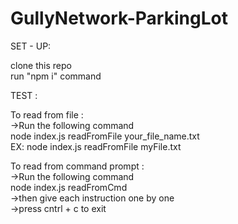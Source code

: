 # GullyNetwork-ParkingLot

SET - UP:<br />

clone this repo<br />
run "npm i" command<br />

TEST : <br />

To read from file :<br />
->Run the following command<br />
node index.js readFromFile your_file_name.txt<br />
EX: node index.js readFromFile myFile.txt<br />

To read from command prompt : <br />
->Run the following command<br />
node index.js readFromCmd<br />
->then give each instruction one by one<br />
->press cntrl + c to exit<br />
